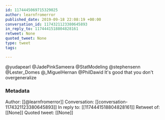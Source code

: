 ```yaml
---
id: 1174445069715329025
author: learnfromerror
published_date: 2019-09-18 22:08:19 +00:00
conversation_id: 1174321123380645893
in_reply_to: 1174441518804828161
retweet: None
quoted_tweet: None
type: tweet
tags:

---
```


@yudapearl @JadePinkSameera @StatModeling @stephensenn @Lester_Domes @_MiguelHernan @PhilDawid It's good that you don't overgeneralize

### Metadata

Author: [[@learnfromerror]]
Conversation: [[conversation-1174321123380645893]]
In reply to: [[1174441518804828161]]
Retweet of: [[None]]
Quoted tweet: [[None]]
